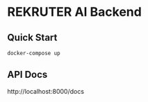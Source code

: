 # REKRUTER AI Backend

## Quick Start
```bash
docker-compose up
```

## API Docs
http://localhost:8000/docs
